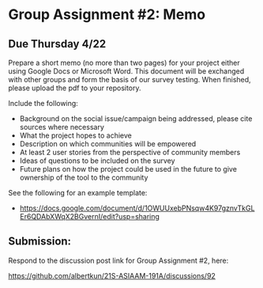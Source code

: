# Group Assignment #2: Memo 
## Due Thursday 4/22

Prepare a short memo (no more than two pages) for your project either using Google Docs or Microsoft Word. This document will be exchanged with other groups and form the basis of our survey testing. When finished, please upload the pdf to your repository.

Include the following:
- Background on the social issue/campaign being addressed, please cite sources where necessary
- What the project hopes to achieve
- Description on which communities will be empowered
- At least 2 user stories from the perspective of community members
- Ideas of questions to be included on the survey
- Future plans on how the project could be used in the future to give ownership of the tool to the community

See the following for an example template:
- https://docs.google.com/document/d/1OWUUxebPNsqw4K97gznvTkGLEr6QDAbXWqX2BGvernI/edit?usp=sharing

## Submission:
Respond to the discussion post link for Group Assignment #2, here:

https://github.com/albertkun/21S-ASIAAM-191A/discussions/92
